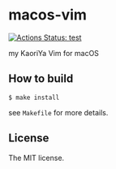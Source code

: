 # macos-vim

[![Actions Status: test](https://github.com/sasaplus1/macos-vim/workflows/test/badge.svg)](https://github.com/sasaplus1/macos-vim/actions?query=workflow%3A"test")

my KaoriYa Vim for macOS

## How to build

```console
$ make install
```

see `Makefile` for more details.

## License

The MIT license.
